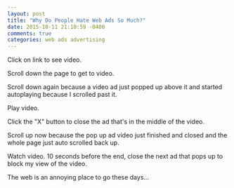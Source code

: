 ```yaml
---
layout: post
title: "Why Do People Hate Web Ads So Much?"
date: 2015-10-11 21:10:59 -0400
comments: true
categories: web ads advertising
---
```

Click on link to see video.

Scroll down the page to get to video.  

Scroll down again because a video ad just popped up above it and started autoplaying because I scrolled past it.

Play video.

Click the "X" button to close the ad that's in the middle of the video.

Scroll up now because the pop up ad video just finished and closed and the whole page just auto scrolled back up.

Watch video.  10 seconds before the end, close the next ad that pops up to block my view of the video.

The web is an annoying place to go these days...
